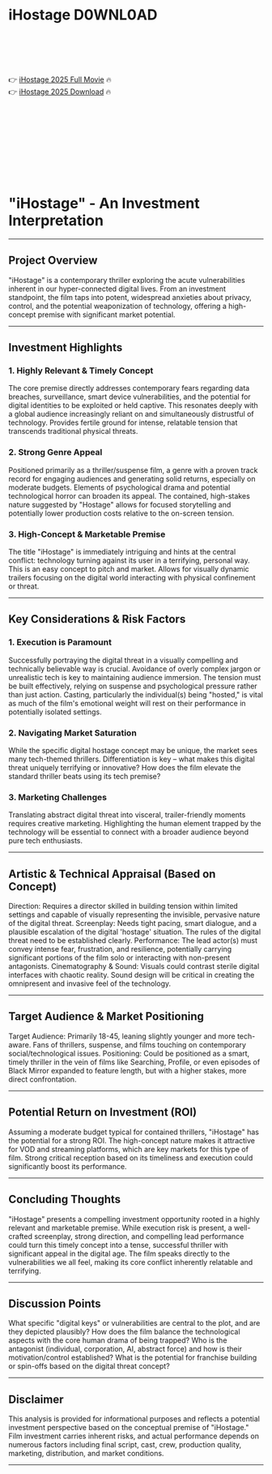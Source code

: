 # iHostage D0WNL0AD

<br><br><br><br>


👉 <a href="https://Jeffrey-noapratrectblog1986.github.io/sygwfwwrmo/">iHostage 2025 Full Movie</a> 🔥
<br>
👉 <a href="https://Jeffrey-noapratrectblog1986.github.io/sygwfwwrmo/">iHostage 2025 Download</a> 🔥


<br><br><br><br><br><br><br><br>



# "iHostage" - An Investment Interpretation

---

## Project Overview

"iHostage" is a contemporary thriller exploring the acute vulnerabilities inherent in our hyper-connected digital lives. From an investment standpoint, the film taps into potent, widespread anxieties about privacy, control, and the potential weaponization of technology, offering a high-concept premise with significant market potential.

---

## Investment Highlights

### 1. Highly Relevant & Timely Concept

   The core premise directly addresses contemporary fears regarding data breaches, surveillance, smart device vulnerabilities, and the potential for digital identities to be exploited or held captive.
   This resonates deeply with a global audience increasingly reliant on and simultaneously distrustful of technology.
   Provides fertile ground for intense, relatable tension that transcends traditional physical threats.

### 2. Strong Genre Appeal

   Positioned primarily as a thriller/suspense film, a genre with a proven track record for engaging audiences and generating solid returns, especially on moderate budgets.
   Elements of psychological drama and potential technological horror can broaden its appeal.
   The contained, high-stakes nature suggested by "Hostage" allows for focused storytelling and potentially lower production costs relative to the on-screen tension.

### 3. High-Concept & Marketable Premise

   The title "iHostage" is immediately intriguing and hints at the central conflict: technology turning against its user in a terrifying, personal way. This is an easy concept to pitch and market.
   Allows for visually dynamic trailers focusing on the digital world interacting with physical confinement or threat.

---

## Key Considerations & Risk Factors

### 1. Execution is Paramount

   Successfully portraying the digital threat in a visually compelling and technically believable way is crucial. Avoidance of overly complex jargon or unrealistic tech is key to maintaining audience immersion.
   The tension must be built effectively, relying on suspense and psychological pressure rather than just action.
   Casting, particularly the individual(s) being "hosted," is vital as much of the film's emotional weight will rest on their performance in potentially isolated settings.

### 2. Navigating Market Saturation

   While the specific digital hostage concept may be unique, the market sees many tech-themed thrillers.
   Differentiation is key – what makes this digital threat uniquely terrifying or innovative? How does the film elevate the standard thriller beats using its tech premise?

### 3. Marketing Challenges

   Translating abstract digital threat into visceral, trailer-friendly moments requires creative marketing.
   Highlighting the human element trapped by the technology will be essential to connect with a broader audience beyond pure tech enthusiasts.

---

## Artistic & Technical Appraisal (Based on Concept)

   Direction: Requires a director skilled in building tension within limited settings and capable of visually representing the invisible, pervasive nature of the digital threat.
   Screenplay: Needs tight pacing, smart dialogue, and a plausible escalation of the digital 'hostage' situation. The rules of the digital threat need to be established clearly.
   Performance: The lead actor(s) must convey intense fear, frustration, and resilience, potentially carrying significant portions of the film solo or interacting with non-present antagonists.
   Cinematography & Sound: Visuals could contrast sterile digital interfaces with chaotic reality. Sound design will be critical in creating the omnipresent and invasive feel of the technology.

---

## Target Audience & Market Positioning

   Target Audience: Primarily 18-45, leaning slightly younger and more tech-aware. Fans of thrillers, suspense, and films touching on contemporary social/technological issues.
   Positioning: Could be positioned as a smart, timely thriller in the vein of films like Searching, Profile, or even episodes of Black Mirror expanded to feature length, but with a higher stakes, more direct confrontation.

---

## Potential Return on Investment (ROI)

   Assuming a moderate budget typical for contained thrillers, "iHostage" has the potential for a strong ROI.
   The high-concept nature makes it attractive for VOD and streaming platforms, which are key markets for this type of film.
   Strong critical reception based on its timeliness and execution could significantly boost its performance.

---

## Concluding Thoughts

"iHostage" presents a compelling investment opportunity rooted in a highly relevant and marketable premise. While execution risk is present, a well-crafted screenplay, strong direction, and compelling lead performance could turn this timely concept into a tense, successful thriller with significant appeal in the digital age. The film speaks directly to the vulnerabilities we all feel, making its core conflict inherently relatable and terrifying.

---

## Discussion Points

   What specific "digital keys" or vulnerabilities are central to the plot, and are they depicted plausibly?
   How does the film balance the technological aspects with the core human drama of being trapped?
   Who is the antagonist (individual, corporation, AI, abstract force) and how is their motivation/control established?
   What is the potential for franchise building or spin-offs based on the digital threat concept?

---

## Disclaimer

This analysis is provided for informational purposes and reflects a potential investment perspective based on the conceptual premise of "iHostage." Film investment carries inherent risks, and actual performance depends on numerous factors including final script, cast, crew, production quality, marketing, distribution, and market conditions.

---



